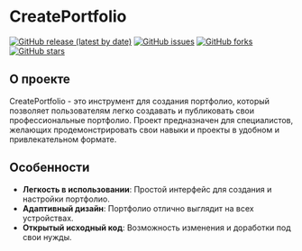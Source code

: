 # CreatePortfolio

[![GitHub release (latest by date)](https://img.shields.io/github/v/release/Mikarmk/CreatePortfolio)](https://github.com/Mikarmk/CreatePortfolio/releases)
[![GitHub issues](https://img.shields.io/github/issues/Mikarmk/CreatePortfolio)](https://github.com/Mikarmk/CreatePortfolio/issues)
[![GitHub forks](https://img.shields.io/github/forks/Mikarmk/CreatePortfolio)](https://github.com/Mikarmk/CreatePortfolio/network)
[![GitHub stars](https://img.shields.io/github/stars/Mikarmk/CreatePortfolio)](https://github.com/Mikarmk/CreatePortfolio/stargazers)

## О проекте

CreatePortfolio - это инструмент для создания портфолио, который позволяет пользователям легко создавать и публиковать свои профессиональные портфолио. Проект предназначен для специалистов, желающих продемонстрировать свои навыки и проекты в удобном и привлекательном формате.

## Особенности

- **Легкость в использовании**: Простой интерфейс для создания и настройки портфолио.
- **Адаптивный дизайн**: Портфолио отлично выглядит на всех устройствах.
- **Открытый исходный код**: Возможность изменения и доработки под свои нужды.

